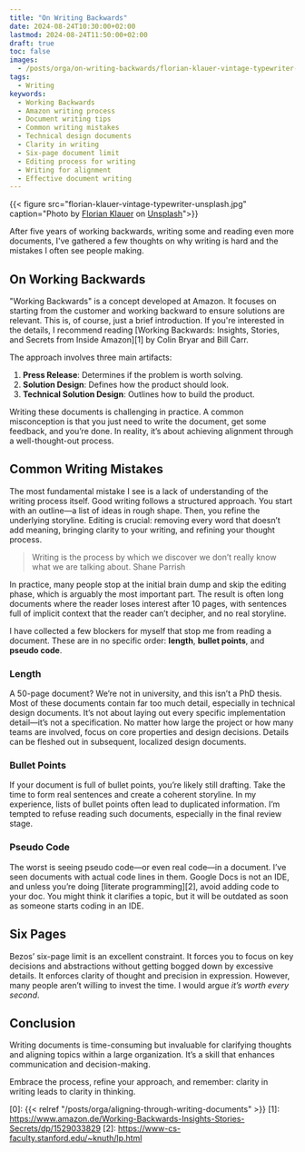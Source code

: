 ```yaml
---
title: "On Writing Backwards"
date: 2024-08-24T10:30:00+02:00
lastmod: 2024-08-24T11:50:00+02:00
draft: true
toc: false
images:
  - /posts/orga/on-writing-backwards/florian-klauer-vintage-typewriter-unsplash.jpg
tags: 
  - Writing
keywords:
  - Working Backwards
  - Amazon writing process
  - Document writing tips
  - Common writing mistakes
  - Technical design documents
  - Clarity in writing
  - Six-page document limit
  - Editing process for writing
  - Writing for alignment
  - Effective document writing
---
```


{{< figure src="florian-klauer-vintage-typewriter-unsplash.jpg"
    caption="Photo by [Florian Klauer](https://unsplash.com/@florianklauer) on [Unsplash](https://unsplash.com/photos/black-fayorit-typewriter-with-printer-paper-mk7D-4UCfmg)">}}

After five years of working backwards, writing some and reading even more documents, I've gathered a few thoughts on why writing is hard and the mistakes I often see people making.

## On Working Backwards

"Working Backwards" is a concept developed at Amazon.
It focuses on starting from the customer and working backward to ensure solutions are relevant.
This is, of course, just a brief introduction.
If you're interested in the details, I recommend reading [Working Backwards: Insights, Stories, and Secrets from Inside Amazon][1] by Colin Bryar and Bill Carr.

The approach involves three main artifacts:

1. **Press Release**: Determines if the problem is worth solving.
1. **Solution Design**: Defines how the product should look.
1. **Technical Solution Design**: Outlines how to build the product.

Writing these documents is challenging in practice.
A common misconception is that you just need to write the document, get some feedback, and you’re done.
In reality, it’s about achieving alignment through a well-thought-out process.

## Common Writing Mistakes

The most fundamental mistake I see is a lack of understanding of the writing process itself.
Good writing follows a structured approach.
You start with an outline—a list of ideas in rough shape.
Then, you refine the underlying storyline.
Editing is crucial: removing every word that doesn’t add meaning, bringing clarity to your writing, and refining your thought process.

> Writing is the process by which we discover we don’t really know what we are talking about.
> Shane Parrish

In practice, many people stop at the initial brain dump and skip the editing phase, which is arguably the most important part.
The result is often long documents where the reader loses interest after 10 pages, with sentences full of implicit context that the reader can’t decipher, and no real storyline.

I have collected a few blockers for myself that stop me from reading a document.
These are in no specific order: **length**, **bullet points**, and **pseudo code**.

### Length

A 50-page document?
We’re not in university, and this isn’t a PhD thesis.
Most of these documents contain far too much detail, especially in technical design documents.
It’s not about laying out every specific implementation detail—it’s not a specification.
No matter how large the project or how many teams are involved, focus on core properties and design decisions.
Details can be fleshed out in subsequent, localized design documents.

### Bullet Points

If your document is full of bullet points, you’re likely still drafting.
Take the time to form real sentences and create a coherent storyline.
In my experience, lists of bullet points often lead to duplicated information.
I’m tempted to refuse reading such documents, especially in the final review stage.

### Pseudo Code

The worst is seeing pseudo code—or even real code—in a document.
I’ve seen documents with actual code lines in them.
Google Docs is not an IDE, and unless you’re doing [literate programming][2], avoid adding code to your doc.
You might think it clarifies a topic, but it will be outdated as soon as someone starts coding in an IDE.

## Six Pages

Bezos’ six-page limit is an excellent constraint.
It forces you to focus on key decisions and abstractions without getting bogged down by excessive details.
It enforces clarity of thought and precision in expression.
However, many people aren’t willing to invest the time.
I would argue *it’s worth every second*.

## Conclusion

Writing documents is time-consuming but invaluable for clarifying thoughts and aligning topics within a large organization.
It’s a skill that enhances communication and decision-making.

Embrace the process, refine your approach, and remember: clarity in writing leads to clarity in thinking.

[0]: {{< relref "/posts/orga/aligning-through-writing-documents" >}}
[1]: https://www.amazon.de/Working-Backwards-Insights-Stories-Secrets/dp/1529033829
[2]: https://www-cs-faculty.stanford.edu/~knuth/lp.html